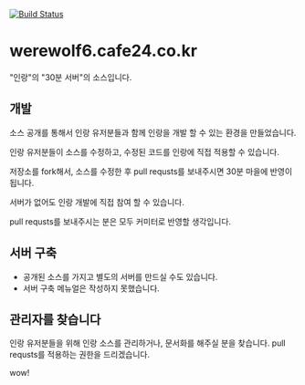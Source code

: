 [![Build Status](https://travis-ci.org/wearewolves/werewolf.svg?branch=master)](https://travis-ci.org/wearewolves/werewolf)

# werewolf6.cafe24.co.kr
"인랑"의 "30분 서버"의 소스입니다.

## 개발
소스 공개를 통해서 인랑 유저분들과 함께 인랑을 개발 할 수 있는 환경을 만들었습니다.

인랑 유저분들이 소스를 수정하고, 수정된 코드를 인랑에 직접 적용할 수 있습니다.

저장소를 fork해서, 소스를 수정한 후 pull requsts를 보내주시면 30분 마을에 반영이 됩니다.

서버가 없어도 인랑 개발에 직접 참여 할 수 있습니다.

pull requsts를 보내주시는 분은 모두 커미터로 반영할 생각입니다.

## 서버 구축
* 공개된 소스를 가지고 별도의 서버를 만드실 수도 있습니다.
* 서버 구축 메뉴얼은 작성하지 못했습니다.

## 관리자를 찾습니다
인랑 유저분들을 위해 인랑 소스를 관리하거나, 문서화를 해주실 분을 찾습니다.
pull requsts를 적용하는 권한을 드리겠습니다.

wow!
